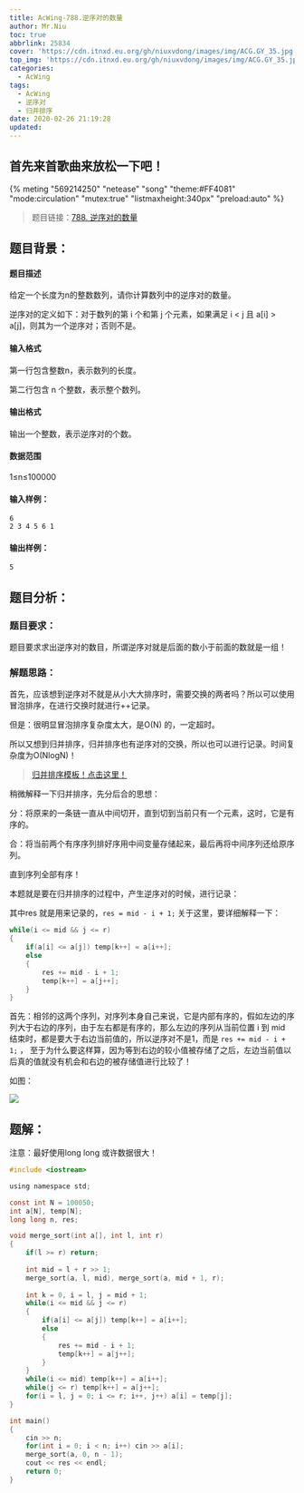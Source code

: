 ```yaml
---
title: AcWing-788.逆序对的数量
author: Mr.Niu
toc: true
abbrlink: 25834
cover: 'https://cdn.itnxd.eu.org/gh/niuxvdong/images/img/ACG.GY_35.jpg'
top_img: 'https://cdn.itnxd.eu.org/gh/niuxvdong/images/img/ACG.GY_35.jpg'
categories:
  - AcWing
tags:
  - AcWing
  - 逆序对
  - 归并排序
date: 2020-02-26 21:19:28
updated:
---
```




## 首先来首歌曲来放松一下吧！

{% meting "569214250" "netease" "song" "theme:#FF4081" "mode:circulation" "mutex:true" "listmaxheight:340px" "preload:auto"  %}



> 题目链接：[788. 逆序对的数量](https://www.acwing.com/problem/content/description/790/)



## 题目背景：



#### 题目描述



给定一个长度为n的整数数列，请你计算数列中的逆序对的数量。

逆序对的定义如下：对于数列的第 i 个和第 j 个元素，如果满足 i < j 且 a[i] > a[j]，则其为一个逆序对；否则不是。

#### 输入格式

第一行包含整数n，表示数列的长度。

第二行包含 n 个整数，表示整个数列。

#### 输出格式

输出一个整数，表示逆序对的个数。

#### 数据范围

1≤n≤100000

#### 输入样例：

```
6
2 3 4 5 6 1
```

#### 输出样例：

```
5
```



## 题目分析：

### 题目要求：



题目要求求出逆序对的数目，所谓逆序对就是后面的数小于前面的数就是一组！

### 解题思路：

首先，应该想到逆序对不就是从小大大排序时，需要交换的两者吗？所以可以使用冒泡排序，在进行交换时就进行++记录。

但是：很明显冒泡排序复杂度太大，是O(N) 的，一定超时。

所以又想到归并排序，归并排序也有逆序对的交换，所以也可以进行记录。时间复杂度为O(NlogN)！

> [归并排序模板！点击这里！](https://www.acwing.com/blog/content/277/)

稍微解释一下归并排序，先分后合的思想：

分：将原来的一条链一直从中间切开，直到切到当前只有一个元素，这时，它是有序的。

合：将当前两个有序序列排好序用中间变量存储起来，最后再将中间序列还给原序列。

直到序列全部有序！

本题就是要在归并排序的过程中，产生逆序对的时候，进行记录：

其中res 就是用来记录的，`res = mid - i + 1;` 关于这里，要详细解释一下：

```c
while(i <= mid && j <= r)
{
	if(a[i] <= a[j]) temp[k++] = a[i++];
	else
	{
		res += mid - i + 1; 
		temp[k++] = a[j++];
	}
}
```

首先：相邻的这两个序列，对序列本身自己来说，它是内部有序的，假如左边的序列大于右边的序列，由于左右都是有序的，那么左边的序列从当前位置 i 到 mid 结束时，都是要大于右边当前值的，所以逆序对不是1，而是 `res += mid - i + 1;` ， 至于为什么要这样算，因为等到右边的较小值被存储了之后，左边当前值以后真的值就没有机会和右边的被存储值进行比较了！

如图：

![](https://cdn.itnxd.eu.org/gh/niuxvdong/images/img/20200226214901.png)



## 题解：



注意：最好使用long long 或许数据很大！

```c
#include <iostream>

using namespace std;

const int N = 100050;
int a[N], temp[N];
long long n, res;

void merge_sort(int a[], int l, int r)
{
	if(l >= r) return;
	
	int mid = l + r >> 1;
	merge_sort(a, l, mid), merge_sort(a, mid + 1, r);
	
	int k = 0, i = l, j = mid + 1;
	while(i <= mid && j <= r)
	{
		if(a[i] <= a[j]) temp[k++] = a[i++];
		else
		{
			res += mid - i + 1; 
			temp[k++] = a[j++];
		}
	}
	while(i <= mid) temp[k++] = a[i++];
	while(j <= r) temp[k++] = a[j++];
	for(i = l, j = 0; i <= r; i++, j++) a[i] = temp[j];
}

int main()
{
	cin >> n;
	for(int i = 0; i < n; i++) cin >> a[i];
	merge_sort(a, 0, n - 1);
	cout << res << endl;
	return 0;
}
```



